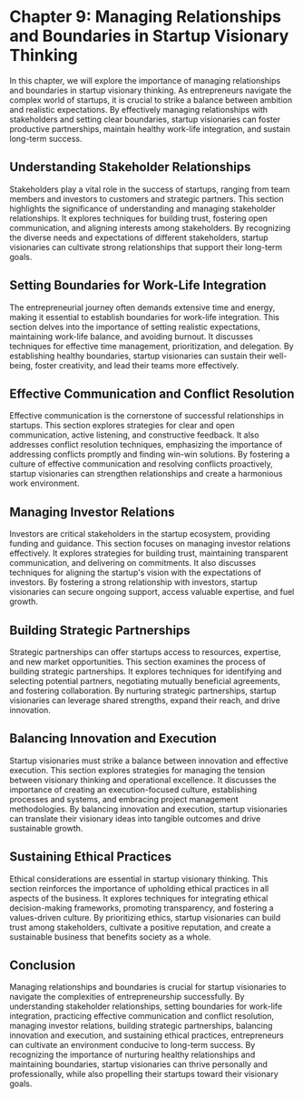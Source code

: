 Chapter 9: Managing Relationships and Boundaries in Startup Visionary Thinking
==============================================================================

In this chapter, we will explore the importance of managing relationships and boundaries in startup visionary thinking. As entrepreneurs navigate the complex world of startups, it is crucial to strike a balance between ambition and realistic expectations. By effectively managing relationships with stakeholders and setting clear boundaries, startup visionaries can foster productive partnerships, maintain healthy work-life integration, and sustain long-term success.

**Understanding Stakeholder Relationships**
-------------------------------------------

Stakeholders play a vital role in the success of startups, ranging from team members and investors to customers and strategic partners. This section highlights the significance of understanding and managing stakeholder relationships. It explores techniques for building trust, fostering open communication, and aligning interests among stakeholders. By recognizing the diverse needs and expectations of different stakeholders, startup visionaries can cultivate strong relationships that support their long-term goals.

**Setting Boundaries for Work-Life Integration**
------------------------------------------------

The entrepreneurial journey often demands extensive time and energy, making it essential to establish boundaries for work-life integration. This section delves into the importance of setting realistic expectations, maintaining work-life balance, and avoiding burnout. It discusses techniques for effective time management, prioritization, and delegation. By establishing healthy boundaries, startup visionaries can sustain their well-being, foster creativity, and lead their teams more effectively.

**Effective Communication and Conflict Resolution**
---------------------------------------------------

Effective communication is the cornerstone of successful relationships in startups. This section explores strategies for clear and open communication, active listening, and constructive feedback. It also addresses conflict resolution techniques, emphasizing the importance of addressing conflicts promptly and finding win-win solutions. By fostering a culture of effective communication and resolving conflicts proactively, startup visionaries can strengthen relationships and create a harmonious work environment.

**Managing Investor Relations**
-------------------------------

Investors are critical stakeholders in the startup ecosystem, providing funding and guidance. This section focuses on managing investor relations effectively. It explores strategies for building trust, maintaining transparent communication, and delivering on commitments. It also discusses techniques for aligning the startup's vision with the expectations of investors. By fostering a strong relationship with investors, startup visionaries can secure ongoing support, access valuable expertise, and fuel growth.

**Building Strategic Partnerships**
-----------------------------------

Strategic partnerships can offer startups access to resources, expertise, and new market opportunities. This section examines the process of building strategic partnerships. It explores techniques for identifying and selecting potential partners, negotiating mutually beneficial agreements, and fostering collaboration. By nurturing strategic partnerships, startup visionaries can leverage shared strengths, expand their reach, and drive innovation.

**Balancing Innovation and Execution**
--------------------------------------

Startup visionaries must strike a balance between innovation and effective execution. This section explores strategies for managing the tension between visionary thinking and operational excellence. It discusses the importance of creating an execution-focused culture, establishing processes and systems, and embracing project management methodologies. By balancing innovation and execution, startup visionaries can translate their visionary ideas into tangible outcomes and drive sustainable growth.

**Sustaining Ethical Practices**
--------------------------------

Ethical considerations are essential in startup visionary thinking. This section reinforces the importance of upholding ethical practices in all aspects of the business. It explores techniques for integrating ethical decision-making frameworks, promoting transparency, and fostering a values-driven culture. By prioritizing ethics, startup visionaries can build trust among stakeholders, cultivate a positive reputation, and create a sustainable business that benefits society as a whole.

**Conclusion**
--------------

Managing relationships and boundaries is crucial for startup visionaries to navigate the complexities of entrepreneurship successfully. By understanding stakeholder relationships, setting boundaries for work-life integration, practicing effective communication and conflict resolution, managing investor relations, building strategic partnerships, balancing innovation and execution, and sustaining ethical practices, entrepreneurs can cultivate an environment conducive to long-term success. By recognizing the importance of nurturing healthy relationships and maintaining boundaries, startup visionaries can thrive personally and professionally, while also propelling their startups toward their visionary goals.
